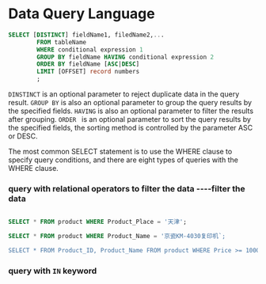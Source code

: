 # Data Query Language

```sql
SELECT [DISTINCT] fieldName1, filedName2,...
		FROM tableName
		WHERE conditional expression 1
		GROUP BY fieldName HAVING conditional expression 2
		ORDER BY fieldName [ASC|DESC]
		LIMIT [OFFSET] record numbers
		;
```

`DINSTINCT` is an optional parameter to reject duplicate data in the query result.
`GROUP BY` is also an optional parameter  to group the query results by the specified fields. `HAVING` is also an optional parameter to filter the results after grouping.
`ORDER ` is an optional parameter to sort the query results by the specified fields, the sorting method is controlled by the parameter ASC or DESC.

The most common SELECT statement is to use the WHERE clause to specify query conditions, and there are eight types of queries with the WHERE clause.

### query with relational operators to filter the data ----filter the data

```sql

SELECT * FROM product WHERE Product_Place = '天津';

SELECT * FROM product WHERE Product_Name = '京瓷KM-4030复印机`;

SELECT * FROM Product_ID, Product_Name FROM product WHERE Price >= 1000;

```

### query with `IN` keyword

